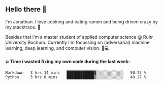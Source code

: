 ## Hello there 👋

I'm Jonathan. I love cooking and eating ramen and being driven crazy by my stacktrace. 🍜

Besides that i'm a master student of applied computer science @ Ruhr University Bochum. 
Currently i'm focussing on (adversarial) machine learning, deep learning, and computer vision. 🔬💻

#### 💥 Time i wasted fixing my own code during the last week:

<!--START_SECTION:waka-->

```text
Markdown   3 hrs 14 mins   ████████████▓░░░░░░░░░░░░   50.73 %
Python     3 hrs 8 mins    ████████████▒░░░░░░░░░░░░   49.27 %
```

<!--END_SECTION:waka-->
